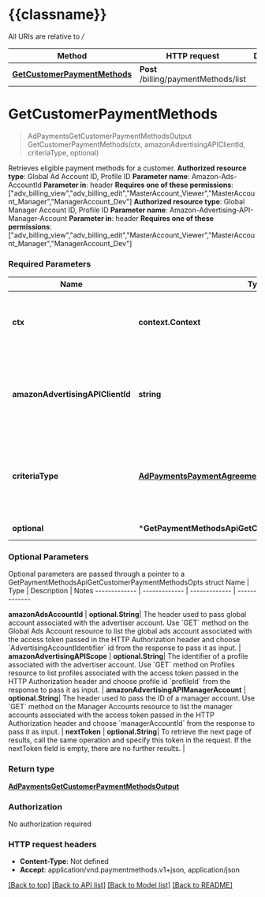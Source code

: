 # {{classname}}

All URIs are relative to */*

Method | HTTP request | Description
------------- | ------------- | -------------
[**GetCustomerPaymentMethods**](GetPaymentMethodsApi.md#GetCustomerPaymentMethods) | **Post** /billing/paymentMethods/list | 

# **GetCustomerPaymentMethods**
> AdPaymentsGetCustomerPaymentMethodsOutput GetCustomerPaymentMethods(ctx, amazonAdvertisingAPIClientId, criteriaType, optional)


Retrieves eligible payment methods for a customer.  **Authorized resource type**: Global Ad Account ID, Profile ID  **Parameter name**: Amazon-Ads-AccountId  **Parameter in**: header  **Requires one of these permissions**: [\"adv_billing_view\",\"adv_billing_edit\",\"MasterAccount_Viewer\",\"MasterAccount_Manager\",\"ManagerAccount_Dev\"]  **Authorized resource type**: Global Manager Account ID, Profile ID  **Parameter name**: Amazon-Advertising-API-Manager-Account  **Parameter in**: header  **Requires one of these permissions**: [\"adv_billing_view\",\"adv_billing_edit\",\"MasterAccount_Viewer\",\"MasterAccount_Manager\",\"ManagerAccount_Dev\"]

### Required Parameters

Name | Type | Description  | Notes
------------- | ------------- | ------------- | -------------
 **ctx** | **context.Context** | context for authentication, logging, cancellation, deadlines, tracing, etc.
  **amazonAdvertisingAPIClientId** | **string**| The identifier of a client associated with a \&quot;Login with Amazon\&quot; account. | 
  **criteriaType** | [**AdPaymentsPaymentAgreementType**](.md)| Criteria Types to that can be used to filter the payment methods in the GET Payment methods API. | 
 **optional** | ***GetPaymentMethodsApiGetCustomerPaymentMethodsOpts** | optional parameters | nil if no parameters

### Optional Parameters
Optional parameters are passed through a pointer to a GetPaymentMethodsApiGetCustomerPaymentMethodsOpts struct
Name | Type | Description  | Notes
------------- | ------------- | ------------- | -------------


 **amazonAdsAccountId** | **optional.String**| The header used to pass global account associated with the advertiser account. Use &#x60;GET&#x60; method on the Global Ads Account resource to list the global ads account associated with the access token passed in the HTTP Authorization header and choose &#x60;AdvertisingAccountIdentifier&#x60; id from the response to pass it as input. | 
 **amazonAdvertisingAPIScope** | **optional.String**| The identifier of a profile associated with the advertiser account. Use &#x60;GET&#x60; method on Profiles resource to list profiles associated with the access token passed in the HTTP Authorization header and choose profile id &#x60;profileId&#x60; from the response to pass it as input. | 
 **amazonAdvertisingAPIManagerAccount** | **optional.String**| The header used to pass the ID of a manager account.  Use &#x60;GET&#x60; method on the Manager Accounts resource to list the manager accounts associated with the access token passed in the HTTP Authorization header and choose &#x60;managerAccountId&#x60; from the response to pass it as input. | 
 **nextToken** | **optional.String**| To retrieve the next page of results, call the same operation and specify this token in the request. If the nextToken field is empty, there are no further results. | 

### Return type

[**AdPaymentsGetCustomerPaymentMethodsOutput**](AdPaymentsGetCustomerPaymentMethodsOutput.md)

### Authorization

No authorization required

### HTTP request headers

 - **Content-Type**: Not defined
 - **Accept**: application/vnd.paymentmethods.v1+json, application/json

[[Back to top]](#) [[Back to API list]](../README.md#documentation-for-api-endpoints) [[Back to Model list]](../README.md#documentation-for-models) [[Back to README]](../README.md)

